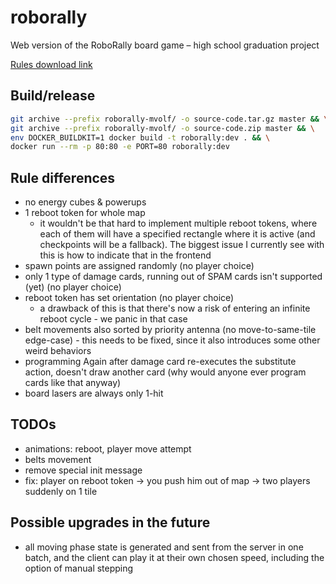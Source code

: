 # roborally

Web version of the RoboRally board game – high school graduation project

[Rules download link](https://www.hasbro.com/common/documents/60D52426B94D40B98A9E78EE4DD8BF94/3EA9626BCAE94683B6184BD7EA3F1779.pdf)

## Build/release

```sh
git archive --prefix roborally-mvolf/ -o source-code.tar.gz master && \
git archive --prefix roborally-mvolf/ -o source-code.zip master && \
env DOCKER_BUILDKIT=1 docker build -t roborally:dev . && \
docker run --rm -p 80:80 -e PORT=80 roborally:dev
```

## Rule differences

- no energy cubes & powerups
- 1 reboot token for whole map
  - it wouldn't be that hard to implement multiple reboot tokens, where each of them will have a
    specified rectangle where it is active (and checkpoints will be a fallback). The biggest issue
    I currently see with this is how to indicate that in the frontend
- spawn points are assigned randomly (no player choice)
- only 1 type of damage cards, running out of SPAM cards isn't supported (yet) (no player choice)
- reboot token has set orientation (no player choice)
  - a drawback of this is that there's now a risk of entering an infinite reboot cycle - we panic
    in that case
- belt movements also sorted by priority antenna (no move-to-same-tile edge-case) - this needs to be fixed, since it also introduces some other weird behaviors
- programming Again after damage card re-executes the substitute action,
  doesn't draw another card (why would anyone ever program cards like that anyway)
- board lasers are always only 1-hit

## TODOs

- animations: reboot, player move attempt
- belts movement
- remove special init message
- fix: player on reboot token -> you push him out of map -> two players suddenly on 1 tile

## Possible upgrades in the future

- all moving phase state is generated and sent from the server in one batch, and the client
  can play it at their own chosen speed, including the option of manual stepping
